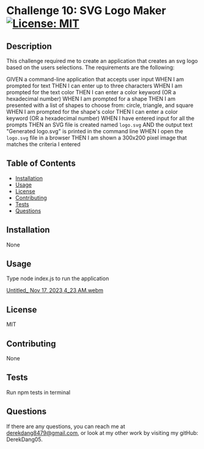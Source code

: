 
  # Challenge 10: SVG Logo Maker [![License: MIT](https://img.shields.io/badge/License-MIT-yellow.svg)](https://opensource.org/licenses/MIT)
  
  ## Description
  This challenge required me to create an application that creates an svg logo based on the users selections. The requirements are the following:

  GIVEN a command-line application that accepts user input
  WHEN I am prompted for text
  THEN I can enter up to three characters
  WHEN I am prompted for the text color
  THEN I can enter a color keyword (OR a hexadecimal number)
  WHEN I am prompted for a shape
  THEN I am presented with a list of shapes to choose from: circle, triangle, and square
  WHEN I am prompted for the shape's color
  THEN I can enter a color keyword (OR a hexadecimal number)
  WHEN I have entered input for all the prompts
  THEN an SVG file is created named `logo.svg`
  AND the output text "Generated logo.svg" is printed in the command line
  WHEN I open the `logo.svg` file in a browser
  THEN I am shown a 300x200 pixel image that matches the criteria I entered
  
  ## Table of Contents
  - [Installation](#installation)
  - [Usage](#usage)
  - [License](#license)
  - [Contributing](#contributing)
  - [Tests](#tests)
  - [Questions](#questions)  
  
  ## Installation
  None
  
  ## Usage
  Type node index.js to run the application

  [Untitled_ Nov 17, 2023 4_23 AM.webm](https://github.com/DerekDang05/spy-family/assets/142350017/3fb0dcc5-00a6-4f0a-8945-7083f1ba0f77)
  
  ## License
  MIT
  
  ## Contributing
  None
  
  ## Tests
  Run npm tests in terminal
  
  ## Questions
  If there are any questions, you can reach me at 
  derekdang8479@gmail.com, or look at my other work by visiting my gitHub: DerekDang05.   
  
